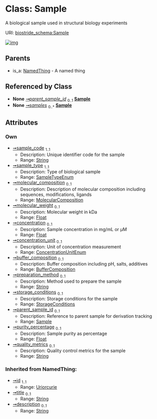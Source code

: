 
# Class: Sample

A biological sample used in structural biology experiments

URI: [biostride_schema:Sample](https://w3id.org/biostride/schema/Sample)


[![img](https://yuml.me/diagram/nofunky;dir:TB/class/[StorageConditions],[Sample]<parent_sample_id%200..1-%20[Sample&#124;sample_code:string;sample_type:SampleTypeEnum;molecular_weight:float%20%3F;concentration:float%20%3F;concentration_unit:ConcentrationUnitEnum%20%3F;preparation_method:string%20%3F;purity_percentage:float%20%3F;quality_metrics:string%20%3F;id(i):uriorcurie;title(i):string%20%3F;description(i):string%20%3F],[StorageConditions]<storage_conditions%200..1-++[Sample],[BufferComposition]<buffer_composition%200..1-++[Sample],[MolecularComposition]<molecular_composition%200..1-++[Sample],[Study]++-%20samples%200..*>[Sample],[NamedThing]^-[Sample],[Study],[NamedThing],[MolecularComposition],[BufferComposition])](https://yuml.me/diagram/nofunky;dir:TB/class/[StorageConditions],[Sample]<parent_sample_id%200..1-%20[Sample&#124;sample_code:string;sample_type:SampleTypeEnum;molecular_weight:float%20%3F;concentration:float%20%3F;concentration_unit:ConcentrationUnitEnum%20%3F;preparation_method:string%20%3F;purity_percentage:float%20%3F;quality_metrics:string%20%3F;id(i):uriorcurie;title(i):string%20%3F;description(i):string%20%3F],[StorageConditions]<storage_conditions%200..1-++[Sample],[BufferComposition]<buffer_composition%200..1-++[Sample],[MolecularComposition]<molecular_composition%200..1-++[Sample],[Study]++-%20samples%200..*>[Sample],[NamedThing]^-[Sample],[Study],[NamedThing],[MolecularComposition],[BufferComposition])

## Parents

 *  is_a: [NamedThing](NamedThing.md) - A named thing

## Referenced by Class

 *  **None** *[➞parent_sample_id](sample__parent_sample_id.md)*  <sub>0..1</sub>  **[Sample](Sample.md)**
 *  **None** *[➞samples](study__samples.md)*  <sub>0..\*</sub>  **[Sample](Sample.md)**

## Attributes


### Own

 * [➞sample_code](sample__sample_code.md)  <sub>1..1</sub>
     * Description: Unique identifier code for the sample
     * Range: [String](types/String.md)
 * [➞sample_type](sample__sample_type.md)  <sub>1..1</sub>
     * Description: Type of biological sample
     * Range: [SampleTypeEnum](SampleTypeEnum.md)
 * [➞molecular_composition](sample__molecular_composition.md)  <sub>0..1</sub>
     * Description: Description of molecular composition including sequences, modifications, ligands
     * Range: [MolecularComposition](MolecularComposition.md)
 * [➞molecular_weight](sample__molecular_weight.md)  <sub>0..1</sub>
     * Description: Molecular weight in kDa
     * Range: [Float](types/Float.md)
 * [➞concentration](sample__concentration.md)  <sub>0..1</sub>
     * Description: Sample concentration in mg/mL or µM
     * Range: [Float](types/Float.md)
 * [➞concentration_unit](sample__concentration_unit.md)  <sub>0..1</sub>
     * Description: Unit of concentration measurement
     * Range: [ConcentrationUnitEnum](ConcentrationUnitEnum.md)
 * [➞buffer_composition](sample__buffer_composition.md)  <sub>0..1</sub>
     * Description: Buffer composition including pH, salts, additives
     * Range: [BufferComposition](BufferComposition.md)
 * [➞preparation_method](sample__preparation_method.md)  <sub>0..1</sub>
     * Description: Method used to prepare the sample
     * Range: [String](types/String.md)
 * [➞storage_conditions](sample__storage_conditions.md)  <sub>0..1</sub>
     * Description: Storage conditions for the sample
     * Range: [StorageConditions](StorageConditions.md)
 * [➞parent_sample_id](sample__parent_sample_id.md)  <sub>0..1</sub>
     * Description: Reference to parent sample for derivation tracking
     * Range: [Sample](Sample.md)
 * [➞purity_percentage](sample__purity_percentage.md)  <sub>0..1</sub>
     * Description: Sample purity as percentage
     * Range: [Float](types/Float.md)
 * [➞quality_metrics](sample__quality_metrics.md)  <sub>0..1</sub>
     * Description: Quality control metrics for the sample
     * Range: [String](types/String.md)

### Inherited from NamedThing:

 * [➞id](namedThing__id.md)  <sub>1..1</sub>
     * Range: [Uriorcurie](types/Uriorcurie.md)
 * [➞title](namedThing__title.md)  <sub>0..1</sub>
     * Range: [String](types/String.md)
 * [➞description](namedThing__description.md)  <sub>0..1</sub>
     * Range: [String](types/String.md)
